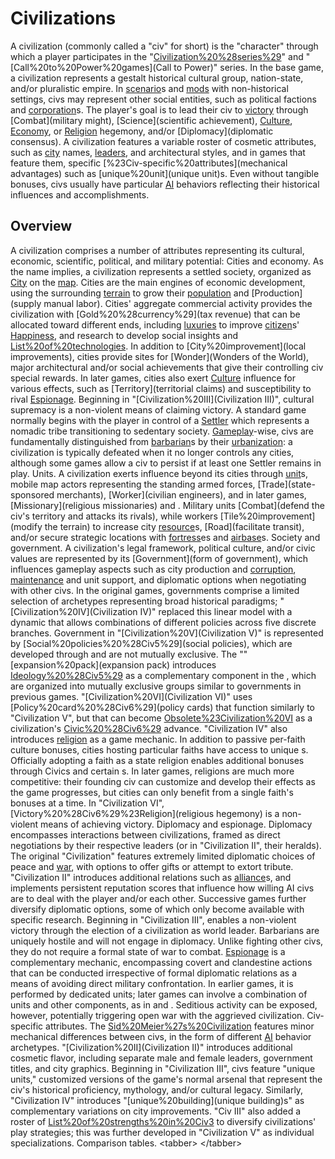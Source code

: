 # Civilizations

A civilization (commonly called a "civ" for short) is the "character" through which a player participates in the "[Civilization%20%28series%29](Civilization)" and "[Call%20to%20Power%20games](Call to Power)" series. In the base game, a civilization represents a gestalt historical cultural group, nation-state, and/or pluralistic empire. In [scenario](scenario)s and [mods](mods) with non-historical settings, civs may represent other social entities, such as political factions and [corporation](corporation)s. The player's goal is to lead their civ to [victory](victory) through [Combat](military might), [Science](scientific achievement), [Culture](cultural), [Economy](economic), or [Religion](religious) hegemony, and/or [Diplomacy](diplomatic consensus).
A civilization features a variable roster of cosmetic attributes, such as [city](city) names, [leaders](leaders), and architectural styles, and in games that feature them, specific [%23Civ-specific%20attributes](mechanical advantages) such as [unique%20unit](unique unit)s. Even without tangible bonuses, civs usually have particular [AI](AI) behaviors reflecting their historical influences and accomplishments.
## Overview

A civilization comprises a number of attributes representing its cultural, economic, scientific, political, and military potential:
Cities and economy.
As the name implies, a civilization represents a settled society, organized as [City](cities) on the [map](map). Cities are the main engines of economic development, using the surrounding [terrain](terrain) to grow their [population](population) and [Production](supply manual labor). Cities' aggregate commercial activity provides the civilization with [Gold%20%28currency%29](tax revenue) that can be allocated toward different ends, including [luxuries](luxuries) to improve [citizen](citizen)s' [Happiness](wellbeing), and research to develop social insights and [List%20of%20technologies](technologies). In addition to [City%20improvement](local improvements), cities provide sites for [Wonder](Wonders of the World), major architectural and/or social achievements that give their controlling civ special rewards.
In later games, cities also exert [Culture](cultural) influence for various effects, such as [Territory](territorial claims) and susceptibility to rival [Espionage](sedition). Beginning in "[Civilization%20III](Civilization III)", cultural supremacy is a non-violent means of claiming victory.
A standard game normally begins with the player in control of a [Settler](Settler) which represents a nomadic tribe transitioning to sedentary society. [Gameplay](Gameplay)-wise, civs are fundamentally distinguished from [barbarian](barbarian)s by their [urbanization](urbanization): a civilization is typically defeated when it no longer controls any cities, although some games allow a civ to persist if at least one Settler remains in play.
Units.
A civilization exerts influence beyond its cities through [unit](unit)s, mobile map actors representing the standing armed forces, [Trade](state-sponsored merchants), [Worker](civilian engineers), and in later games, [Missionary](religious missionaries) and . Military units [Combat](defend the civ's territory and attacks its rivals), while workers [Tile%20improvement](modify the terrain) to increase city [resource](resource)s, [Road](facilitate transit), and/or secure strategic locations with [fortress](fortress)es and [airbase](airbase)s.
Society and government.
A civilization's legal framework, political culture, and/or civic values are represented by its [Government](form of government), which influences gameplay aspects such as city production and [corruption](corruption), [maintenance](maintenance) and unit support, and diplomatic options when negotiating with other civs. In the original games, governments comprise a limited selection of archetypes representing broad historical paradigms; "[Civilization%20IV](Civilization IV)" replaced this linear model with a dynamic that allows combinations of different policies across five discrete branches.
Government in "[Civilization%20V](Civilization V)" is represented by [Social%20policies%20%28Civ5%29](social policies), which are developed through and are not mutually exclusive. The "" [expansion%20pack](expansion pack) introduces [Ideology%20%28Civ5%29](Ideologies) as a complementary component in the , which are organized into mutually exclusive groups similar to governments in previous games. "[Civilization%20VI](Civilization VI)" uses [Policy%20card%20%28Civ6%29](policy cards) that function similarly to "Civilization V", but that can become [Obsolete%23Civilization%20VI](obsolete) as a civilization's [Civic%20%28Civ6%29](civics) advance.
"Civilization IV" also introduces [religion](religion) as a game mechanic. In addition to passive per-faith culture bonuses, cities hosting particular faiths have access to unique s. Officially adopting a faith as a state religion enables additional bonuses through Civics and certain s. In later games, religions are much more competitive: their founding civ can customize and develop their effects as the game progresses, but cities can only benefit from a single faith's bonuses at a time. In "Civilization VI", [Victory%20%28Civ6%29%23Religion](religious hegemony) is a non-violent means of achieving victory.
Diplomacy and espionage.
Diplomacy encompasses interactions between civilizations, framed as direct negotiations by their respective leaders (or in "Civilization II", their heralds). The original "Civilization" features extremely limited diplomatic choices of peace and [war](war), with options to offer gifts or attempt to extort tribute. "Civilization II" introduces additional relations such as [alliance](alliance)s, and implements persistent reputation scores that influence how willing AI civs are to deal with the player and/or each other. Successive games further diversify diplomatic options, some of which only become available with specific research. Beginning in "Civilization III", enables a non-violent victory through the election of a civilization as world leader.
Barbarians are uniquely hostile and will not engage in diplomacy. Unlike fighting other civs, they do not require a formal state of war to combat.
[Espionage](Espionage) is a complementary mechanic, encompassing covert and clandestine actions that can be conducted irrespective of formal diplomatic relations as a means of avoiding direct military confrontation. In earlier games, it is performed by dedicated units; later games can involve a combination of units and other components, as in and . Seditious activity can be exposed, however, potentially triggering open war with the aggrieved civilization.
Civ-specific attributes.
The [Sid%20Meier%27s%20Civilization](original "Civilization") features minor mechanical differences between civs, in the form of different [AI](AI) behavior archetypes. "[Civilization%20II](Civilization II)" introduces additional cosmetic flavor, including separate male and female leaders, government titles, and city graphics.
Beginning in "Civilization III", civs feature "unique units," customized versions of the game's normal arsenal that represent the civ's historical proficiency, mythology, and/or cultural legacy. Similarly, "Civilization IV" introduces "[unique%20building](unique building)s" as complementary variations on city improvements. "Civ III" also added a roster of [List%20of%20strengths%20in%20Civ3](traits) to diversify civilizations' play strategies; this was further developed in "Civilization V" as individual specializations.
Comparison tables.
&lt;tabber&gt;
&lt;/tabber&gt;